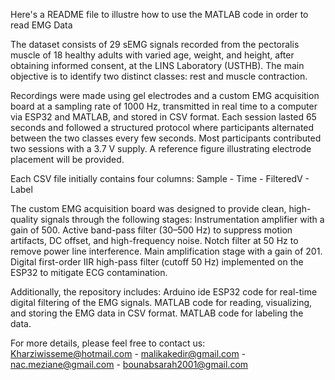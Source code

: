 Here's a README file to illustre how to use the MATLAB code in order to read EMG Data

The dataset consists of 29 sEMG signals recorded from the pectoralis muscle of 18 healthy adults with varied age, weight, and height, after obtaining informed consent, at the LINS Laboratory (USTHB).
The main objective is to identify two distinct classes: rest and muscle contraction.

Recordings were made using gel electrodes and a custom EMG acquisition board at a sampling rate of 1000 Hz, transmitted in real time to a computer via ESP32 and MATLAB, and stored in CSV format. Each session lasted 65 seconds and followed a structured protocol where participants alternated between the two classes every few seconds. Most participants contributed two sessions with a 3.7 V supply.
A reference figure illustrating electrode placement will be provided.

Each CSV file initially contains four columns: Sample - Time - FilteredV - Label

The custom EMG acquisition board was designed to provide clean, high-quality signals through the following stages:
Instrumentation amplifier with a gain of 500.
Active band-pass filter (30–500 Hz) to suppress motion artifacts, DC offset, and high-frequency noise.
Notch filter at 50 Hz to remove power line interference.
Main amplification stage with a gain of 201.
Digital first-order IIR high-pass filter (cutoff 50 Hz) implemented on the ESP32 to mitigate ECG contamination.

Additionally, the repository includes:
Arduino ide ESP32 code for real-time digital filtering of the EMG signals.
MATLAB code for reading, visualizing, and storing the EMG data in CSV format.
MATLAB code for labeling the data.

For more details, please feel free to contact us:
Kharziwisseme@hotmail.com - malikakedir@gmail.com - nac.meziane@gmail.com - bounabsarah2001@gmail.com
